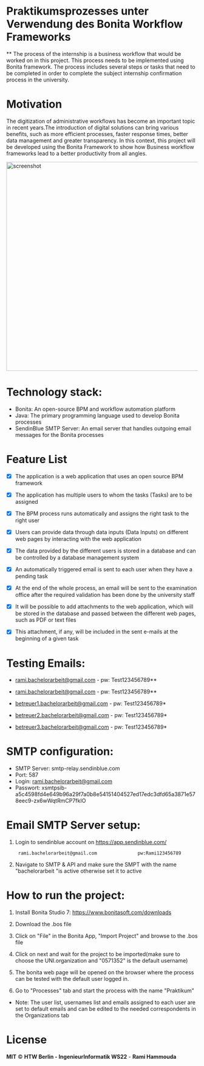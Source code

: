 # Praktikumsprozesses unter Verwendung des Bonita Workflow Frameworks

** The process of the internship is a business workflow that would be worked on in this project. This process needs to be implemented using Bonita framework. The process includes several steps or tasks that need to be completed in order to complete the subject internship confirmation process in the university.

# Motivation
The digitization of administrative workflows has become an important topic in recent years.The introduction of digital solutions can bring various benefits, such as more efficient processes, faster response times, better data management and greater transparency. In this context, this project will be developed using the Bonita Framework to show how Business workflow frameworks lead to a better productivity from all angles.

<img src="https://i.ibb.co/6Fm9832/Screenshot-2023-05-02-174203.png" width="550" title = "screenshot">


# Technology stack:
- Bonita: An open-source BPM and workflow automation platform
- Java: The primary programming language used to develop Bonita processes
- SendinBlue SMTP Server: An email server that handles outgoing email messages for the Bonita processes

# Feature List
- [x] The application is a web application that uses an open source BPM framework
- [x] The application has multiple users to whom the tasks (Tasks) are to be assigned
- [x] The BPM process runs automatically and assigns the right task to the right user
- [x] Users can provide data through data inputs (Data Inputs) on different web pages by interacting with the web application
- [x] The data provided by the different users is stored in a database and can be controlled by a database management system
- [x] An automatically triggered email is sent to each user when they have a pending task
- [x] At the end of the whole process, an email will be sent to the examination office after the required validation has been done by the university staff
- [x] It will be possible to add attachments to the web application, which will be stored in the database and passed between the different web pages, such as PDF or text files
- [x] This attachment, if any, will be included in the sent e-mails at the beginning of a given task


# Testing Emails:
- rami.bachelorarbeit@gmail.com				- pw: Test123456789**

- rami.bachelorarbeit@gmail.com				- pw: Test123456789**

- betreuer1.bachelorarbeit@gmail.com   		 	- pw: Test123456789*

- betreuer2.bachelorarbeit@gmail.com			- pw: Test123456789*

- betreuer3.bachelorarbeit@gmail.com			- pw: Test123456789*

# SMTP configuration:
- SMTP Server:	smtp-relay.sendinblue.com
- Port:	        587
- Login:	rami.bachelorarbeit@gmail.com
- Passwort: xsmtpsib-a5c4598fd4e649b96a29f7a0b8e54151404527ed17edc3dfd65a3871e578eec9-zx6wWqtRmCP7fkIO


# Email SMTP Server setup:

1) Login to sendinblue account on https://app.sendinblue.com/

		rami.bachelorarbeit@gmail.com				pw:Rami123456789

2) Navigate to SMTP & API and make sure the SMPT with the name "bachelorarbeit "is active otherwise set it to active

# How to run the project:

1) Install Bonita Studio 7: 	https://www.bonitasoft.com/downloads

2) Download the .bos file

3) Click on "File" in the Bonita App, "Import Project" and browse to the .bos file

4) Click on next and wait for the project to be imported(make sure to choose the UNI.organization and "0571352" is the default username)

5) The bonita web page will be opened on the browser where the process can be tested with the default user logged in.

6) Go to "Processes" tab and start the process with the name "Praktikum"


- Note: The user list, usernames list and emails assigned to each user are set to default emails and can be edited to the needed correspondents in the Organizations tab

# License
**MIT** © **HTW Berlin - IngenieurInformatik WS22** - **Rami Hammouda**



